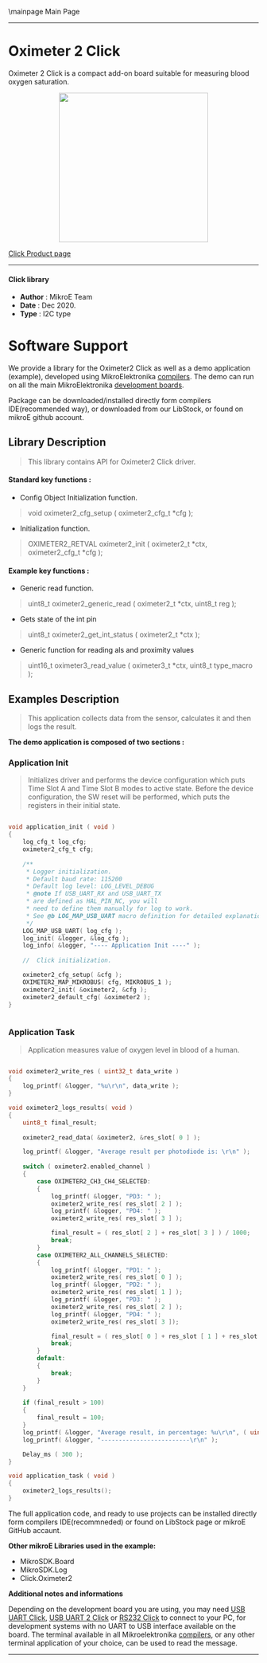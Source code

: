 \mainpage Main Page
 

---
# Oximeter 2 Click

Oximeter 2 Click is a compact add-on board suitable for measuring blood oxygen saturation.

<p align="center">
  <img src="https://download.mikroe.com/images/click_for_ide/oximeter2_click.png" height=300px>
</p>


[Click Product page](https://www.mikroe.com/oximeter-2-click)

---


#### Click library 

- **Author**        : MikroE Team
- **Date**          : Dec 2020.
- **Type**          : I2C type


# Software Support

We provide a library for the Oximeter2 Click 
as well as a demo application (example), developed using MikroElektronika 
[compilers](https://shop.mikroe.com/compilers). 
The demo can run on all the main MikroElektronika [development boards](https://shop.mikroe.com/development-boards).

Package can be downloaded/installed directly form compilers IDE(recommended way), or downloaded from our LibStock, or found on mikroE github account. 

## Library Description

> This library contains API for Oximeter2 Click driver.

#### Standard key functions :

- Config Object Initialization function.
> void oximeter2_cfg_setup ( oximeter2_cfg_t *cfg ); 
 
- Initialization function.
> OXIMETER2_RETVAL oximeter2_init ( oximeter2_t *ctx, oximeter2_cfg_t *cfg );

#### Example key functions :

- Generic read function.
> uint8_t oximeter2_generic_read ( oximeter2_t *ctx, uint8_t reg );
 
- Gets state of the int pin
> uint8_t oximeter2_get_int_status ( oximeter2_t *ctx );

- Generic function for reading als and proximity values
> uint16_t oximeter3_read_value ( oximeter3_t *ctx, uint8_t type_macro );

## Examples Description

> This application collects data from the sensor, calculates it and then logs the result.

**The demo application is composed of two sections :**

### Application Init 

> Initializes driver and performs the device configuration which puts Time Slot A and Time Slot B modes to active state. Before the device configuration, the SW reset will be performed, which puts the registers in their initial state.

```c

void application_init ( void )
{
    log_cfg_t log_cfg;
    oximeter2_cfg_t cfg;
    
    /** 
     * Logger initialization.
     * Default baud rate: 115200
     * Default log level: LOG_LEVEL_DEBUG
     * @note If USB_UART_RX and USB_UART_TX 
     * are defined as HAL_PIN_NC, you will 
     * need to define them manually for log to work. 
     * See @b LOG_MAP_USB_UART macro definition for detailed explanation.
     */
    LOG_MAP_USB_UART( log_cfg );
    log_init( &logger, &log_cfg );
    log_info( &logger, "---- Application Init ----" );
    
    //  Click initialization.

    oximeter2_cfg_setup( &cfg );
    OXIMETER2_MAP_MIKROBUS( cfg, MIKROBUS_1 );
    oximeter2_init( &oximeter2, &cfg );
    oximeter2_default_cfg( &oximeter2 );
}
  
```

### Application Task

> Application measures value of oxygen level in blood of a human. 

```c

void oximeter2_write_res ( uint32_t data_write )
{
    log_printf( &logger, "%u\r\n", data_write );
}

void oximeter2_logs_results( void )
{
    uint8_t final_result;
    
    oximeter2_read_data( &oximeter2, &res_slot[ 0 ] );

    log_printf( &logger, "Average result per photodiode is: \r\n" );
    
    switch ( oximeter2.enabled_channel )
    {
        case OXIMETER2_CH3_CH4_SELECTED:
        {
            log_printf( &logger, "PD3: " );
            oximeter2_write_res( res_slot[ 2 ] );
            log_printf( &logger, "PD4: " );
            oximeter2_write_res( res_slot[ 3 ] );

            final_result = ( res_slot[ 2 ] + res_slot[ 3 ] ) / 1000;
            break;
        }
        case OXIMETER2_ALL_CHANNELS_SELECTED:
        {
            log_printf( &logger, "PD1: " );
            oximeter2_write_res( res_slot[ 0 ] );
            log_printf( &logger, "PD2: " );
            oximeter2_write_res( res_slot[ 1 ] );
            log_printf( &logger, "PD3: " );
            oximeter2_write_res( res_slot[ 2 ] );
            log_printf( &logger, "PD4: " );
            oximeter2_write_res( res_slot[ 3 ]);

            final_result = ( res_slot[ 0 ] + res_slot [ 1 ] + res_slot[ 2 ] + res_slot[ 3 ] ) / 1000;
            break;
        }
        default:
        {
            break;
        }
    }
    
    if (final_result > 100)
    {
        final_result = 100;
    }
    log_printf( &logger, "Average result, in percentage: %u\r\n", ( uint16_t )final_result );
    log_printf( &logger, "-------------------------\r\n" );

    Delay_ms ( 300 );
}

void application_task ( void )
{
    oximeter2_logs_results();
}

```

The full application code, and ready to use projects can be  installed directly form compilers IDE(recommneded) or found on LibStock page or mikroE GitHub accaunt.

**Other mikroE Libraries used in the example:** 

- MikroSDK.Board
- MikroSDK.Log
- Click.Oximeter2

**Additional notes and informations**

Depending on the development board you are using, you may need 
[USB UART Click](https://shop.mikroe.com/usb-uart-click), 
[USB UART 2 Click](https://shop.mikroe.com/usb-uart-2-click) or 
[RS232 Click](https://shop.mikroe.com/rs232-click) to connect to your PC, for 
development systems with no UART to USB interface available on the board. The 
terminal available in all Mikroelektronika 
[compilers](https://shop.mikroe.com/compilers), or any other terminal application 
of your choice, can be used to read the message.



---
